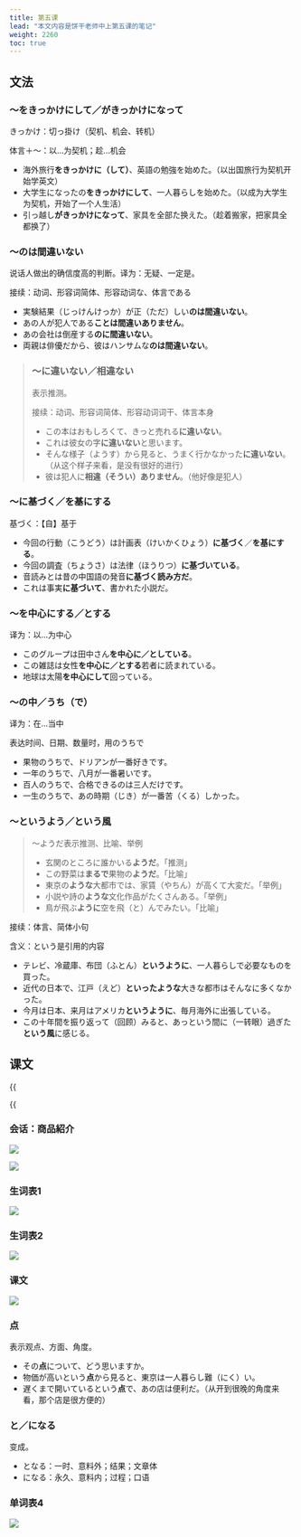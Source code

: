 ```yaml
---
title: 第五课
lead: "本文内容是饼干老师中上第五课的笔记"
weight: 2260
toc: true
---
```


## 文法

### ～をきっかけにして／がきっかけになって

きっかけ：切っ掛け（契机、机会、转机）

体言＋～：以...为契机；趁...机会

- 海外旅行**をきっかけに（して）**、英語の勉強を始めた。（以出国旅行为契机开始学英文）
- 大学生になったの**をきっかけにして**、一人暮らしを始めた。（以成为大学生为契机，开始了一个人生活）
- 引っ越し**がきっかけになって**、家具を全部た换えた。（趁着搬家，把家具全都换了）

### ～のは間違いない

说话人做出的确信度高的判断。译为：无疑、一定是。

接续：动词、形容词简体、形容动词な、体言である

- 実験結果（じっけんけっか）が正（ただ）しい**のは間違いない**。
- あの人が犯人である**ことは間違いありません**。
- あの会社は倒産する**のに間違いない**。
- 両親は俳優だから、彼はハンサムな**のは間違いない**。

> ### ～に違いない／相違ない
>
> 表示推测。
>
> 接续：动词、形容词简体、形容动词词干、体言本身
>
> - この本はおもしろくて、きっと売れる**に違いない**。
> - これは彼女の字**に違いない**と思います。
> - そんな様子（ようす）から見ると、うまく行かなかった**に違いない**。（从这个样子来看，是没有很好的进行）
> - 彼は犯人に**相違（そうい）ありません**。（他好像是犯人）

### ～に基づく／を基にする

基づく：【自】基于

- 今回の行動（こうどう）は計画表（けいかくひょう）**に基づく**／**を基にする**。
- 今回の調査（ちょうさ）は法律（ほうりつ）**に基づいている**。
- 音読みとは昔の中国語の発音**に基づく読み方だ**。
- これは事実**に基づいて**、書かれた小説だ。

### ～を中心にする／とする

译为：以...为中心

- このグループは田中さん**を中心に／としている**。
- この雑誌は女性**を中心に／とする**若者に読まれている。
- 地球は太陽**を中心にして**回っている。

### ～の中／うち（で）

译为：在...当中

表达时间、日期、数量时，用のうちで

- 果物のうちで、ドリアンが一番好きです。
- 一年のうちで、八月が一番暑いです。
- 百人のうちで、合格できるのは三人だけです。
- 一生のうちで、あの時期（じき）が一番苦（くる）しかった。

### ～というよう／という風

> ～ようだ表示推测、比喻、举例
>
> - 玄関のところに誰かいる**ようだ**。「推测」
> - この野菜は**まるで**果物の**ようだ**。「比喻」
> - 東京の**ような**大都市では、家賃（やちん）が高くて大変だ。「举例」
> - 小説や詩の**ような**文化作品がたくさんある。「举例」
> - 鳥が飛ぶ**ように**空を飛（と）んでみたい。「比喻」

接续：体言、简体小句

含义：という是引用的内容

- テレビ、冷蔵庫、布団（ふとん）**というように**、一人暮らしで必要なものを買った。
- 近代の日本で、江戸（えど）**といったような**大きな都市はそんなに多くなかった。
- 今月は日本、来月はアメリカ**というように**、毎月海外に出張している。
- この十年間を振り返って（回顾）みると、あっという間に（一转眼）過ぎた**という風**に感じる。

## 课文

{{<audio caption="单词" src="https://tellyouwhat-static-1251995834.cos.ap-chongqing.myqcloud.com/audios/mu/Lesson05.mp3">}}

{{<audio caption="课文" src="https://tellyouwhat-static-1251995834.cos.ap-chongqing.myqcloud.com/audios/mu_kewen/新版标日中级课文（人教版.上册）5-8课/Lesson05.mp3">}}

### 会话：商品紹介

![](https://tellyouwhat-static-1251995834.cos.ap-chongqing.myqcloud.com/images/image-20220619192454007.png)

![](https://tellyouwhat-static-1251995834.cos.ap-chongqing.myqcloud.com/images/image-20220619192534934.png)

### 生词表1

![](https://tellyouwhat-static-1251995834.cos.ap-chongqing.myqcloud.com/images/image-20220619192609061.png)

### 生词表2

![](https://tellyouwhat-static-1251995834.cos.ap-chongqing.myqcloud.com/images/image-20220619192728810.png)

### 课文

![](https://tellyouwhat-static-1251995834.cos.ap-chongqing.myqcloud.com/images/image-20220619233953954.png)

### 点

表示观点、方面、角度。

- その**点**について、どう思いますか。
- 物価が高いという**点**から見ると、東京は一人暮らし難（にく）い。
- 遅くまで開いているという**点**で、あの店は便利だ。（从开到很晚的角度来看，那个店是很方便的）

### と／になる

变成。

- となる：一时、意料外；结果；文章体
- になる：永久、意料内；过程；口语

### 单词表4

![](https://tellyouwhat-static-1251995834.cos.ap-chongqing.myqcloud.com/images/image-20220619234021208.png)
